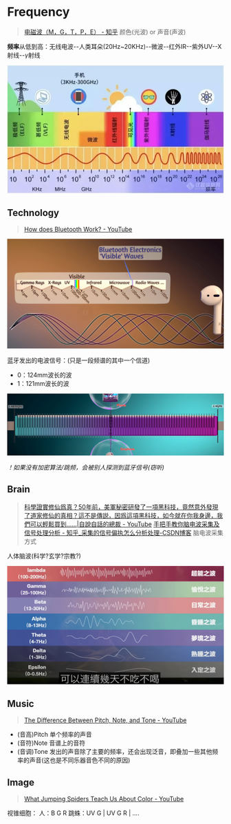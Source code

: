 # Frequency

> [电磁波（M，G，T，P，E） - 知乎](https://zhuanlan.zhihu.com/p/506538952) 颜色(光波) or 声音(声波)

**频率**从低到高：无线电波--人类耳朵(20Hz~20KHz)--微波--红外IR--紫外UV--X射线--$\gamma$射线

![image.png|333](https://raw.githubusercontent.com/qiyun71/Blog_images/main/MyBlogPic/202403/20240815141212.png)

## Technology

> [How does Bluetooth Work? - YouTube](https://www.youtube.com/watch?v=1I1vxu5qIUM)

![image.png|666](https://raw.githubusercontent.com/qiyun71/Blog_images/main/MyBlogPic/202403/20240809163816.png)

蓝牙发出的电波信号：(只是一段频谱的其中一个信道)
- 0：124mm波长的波
- 1：121mm波长的波

![image.png|666](https://raw.githubusercontent.com/qiyun71/Blog_images/main/MyBlogPic/202403/20240809164925.png)


*！如果没有加密算法/跳频，会被别人探测到蓝牙信号(窃听)*

## Brain

> [科學證實修仙爲真？50年前，美軍秘密研發了一項黑科技，竟然意外發現了道家修仙的真相？這不是傳説，因爲這項黑科技，如今就在你我身邊，我們可以輕鬆買到……|自說自話的總裁 - YouTube](https://www.youtube.com/watch?v=Xoj9C4cgPv4)
> [手把手教你脑电波采集及信号处理分析 - 知乎_采集的信号偏执怎么分析处理-CSDN博客](https://blog.csdn.net/alec1987/article/details/99761699) 脑电波采集方式

人体脑波(科学?玄学?宗教?)

![image.png|666](https://raw.githubusercontent.com/qiyun71/Blog_images/main/MyBlogPic/202403/20240814185633.png)

## Music

> [The Difference Between Pitch, Note, and Tone - YouTube](https://www.youtube.com/watch?v=HEEU_IXEOdY) 

- (音高)Pitch 单个频率的声音
- (音符)Note 音谱上的音符
- (音调)Tone 发出的声音除了主要的频率，还会出现泛音，即叠加一些其他频率的声音(这也是不同乐器音色不同的原因) 

## Image

> [What Jumping Spiders Teach Us About Color - YouTube](https://www.youtube.com/watch?v=nfAqTSjMBJk)

视锥细胞：
人：B G R
跳蛛：UV G | UV G R | ....
